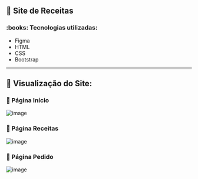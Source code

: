 ## :cherries: Site de Receitas

<h3>:books: Tecnologias utilizadas:</h3>
<ul>
  <li>Figma</li>
  <li>HTML</li>
  <li>CSS</li>
  <li>Bootstrap</li>
</ul>

----------------------------------------
## :cherries: Visualização do Site:

<h3>📍 Página Início</h3>

![image](https://github.com/user-attachments/assets/f8dd53bb-2fe0-4f90-8c18-0fab8f80f9a2)

<h3>📍 Página Receitas</h3>

![image](https://github.com/user-attachments/assets/9c4b95c5-8a5d-4ed9-a797-3cbd74436e65)

<h3>📍 Página Pedido</h3>

![image](https://github.com/user-attachments/assets/3cb22b87-c92d-4ae6-a96f-4a9f27d27662)




